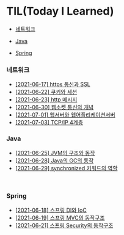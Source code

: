 # TIL(Today I Learned) 

- [네트워크](#네트워크)   

- [Java](#Java)

- [Spring](#Spring)

  
### 네트워크
- [[2021-06-17] https 통신과 SSL](https://github.com/junu0516/mytil/blob/main/Network/Https%20%ED%86%B5%EC%8B%A0.md)
- [[2021-06-22] 쿠키와 세션](https://github.com/junu0516/mytil/blob/main/Network/쿠키와_세션.md)
- [[2021-06-23] http 메시지](https://github.com/junu0516/mytil/blob/main/Network/Http메시지.md)
- [[2021-06-30] 웹소켓 통신의 개념](https://github.com/junu0516/mytil/blob/main/Network/웹소켓_통신.md)
- [[2021-07-01] 웹서버와 웹어플리케이션서버](https://github.com/junu0516/mytil/blob/main/Network/WS와WAS.md)
- [[2021-07-03] TCP/IP 4계층](https://github.com/junu0516/mytil/blob/main/Network/TCP_IP_4계층.md)


### 


### Java

- [[2021-06-25] JVM의 구조와 동작](https://github.com/junu0516/mytil/blob/main/Java/JVM의_구조와_동작.md)
- [[2021-06-28] Java의 GC의 동작](https://github.com/junu0516/mytil/blob/main/Java/Java의_GC의_동작.md)
- [[2021-06-29] synchronized 키워드의 역할](https://github.com/junu0516/mytil/blob/main/Java/synchronized.md)

​    

### Spring

- [[2021-06-18] 스프링 DI와 IoC](https://github.com/junu0516/mytil/blob/main/Spring/스프링에서의_DI와_IoC.md)
- [[2021-06-19] 스프링 MVC의 동작구조](https://github.com/junu0516/mytil/blob/main/Spring/Spring_MVC%EC%9D%98_%EB%8F%99%EC%9E%91%EA%B5%AC%EC%A1%B0.md)
- [[2021-06-21] 스프링 Security의 동작구조](https://github.com/junu0516/mytil/blob/main/Spring/Spring_Security_의_동작구조.md)

